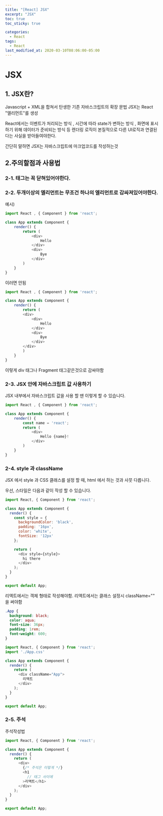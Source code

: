 ```yaml
---
title: "[React] JSX"
excerpt: "JSX"
toc: true
toc_sticky: true

categories:
  - React
tags:
  - React
last_modified_at: 2020-03-10T08:06:00-05:00
---
```



# JSX 

## 1. JSX란?

Javascript + XML을 합쳐서 탄생한 기존 자바스크립트의 확장 문법
JSX는 React "엘리먼트"를 생성

React에서는 이벤트가 처리되는 방식 , 시간에 따라 state가 변하는 방식 , 화면에 표시하기 위해 데이터가 준비되는 방식 등 렌더링 로직이 본질적으로 다른 UI로직과 연결된다는 사실을 받아들여야한다.

간단히 말하면 JSX는 자바스크립트에 마크업코드를 작성하는것


## 2.주의할점과 사용법
### 2-1. 태그는 꼭 닫혀있어야한다.
### 2-2. 두개이상의 엘리먼트는 무조건 하나의 엘리먼트로 감싸져있어야한다.


예시)
```js
import React , { Component } from 'react';

class App extends Component {
    render() {
        return (
            <div>
                Hello
            </div>
            <div>
                Bye
            </div>        
        )   
    }
}

```
이러면 안됨

```js
import React , { Component } from 'react';

class App extends Component {
    render() {
        return (
        <div>    
            <div>
                Hello
            </div>
            <div>
                Bye
            </div>        
        </div>    
        )   
    }
}

```
이렇게 div 태그나 Fragment 태그같은것으로 감싸야함

### 2-3. JSX 안에 자바스크립트 값 사용하기

JSX 내부에서 자바스크립트 값을 사용 할 땐 이렇게 할 수 있습니다.

```js
import React , { Component } from 'react';

class App extends Component {
    render() {
        const name = 'react';
        return (
            <div>
                Hello {name}!
            </div>    
        )
    }
}
```
### 2-4. style 과 className

JSX 에서 style 과 CSS 클래스를 설정 할 때, html 에서 하는 것과 사뭇 다릅니다.

우선, 스타일은 다음과 같이 작성 할 수 있습니다.

```js
import React, { Component } from 'react';

class App extends Component {
  render() {
    const style = {
      backgroundColor: 'black',
      padding: '16px',
      color: 'white',
      fontSize: '12px'
    };

    return (
      <div style={style}>
        hi there
      </div>
    );
  }
}

export default App;
```

리액트에서는 객체 형태로 작성해야함.
리액트에서는 클래스 설정시 className="" 을 써야함


```css
.App {
  background: black;
  color: aqua;
  font-size: 36px;
  padding: 1rem;
  font-weight: 600;
}

```
```js
import React, { Component } from 'react';
import './App.css'

class App extends Component {
  render() {
    return (
      <div className="App">
        리액트
      </div>
    );
  }
}

export default App;

```

### 2-5. 주석

주석작성법

```js
import React, { Component } from 'react';

class App extends Component {
  render() {
    return (
      <div>
        {/* 주석은 이렇게 */}
        <h1
          // 태그 사이에
        >리액트</h1>
      </div>
    );
  }
}

export default App;
```